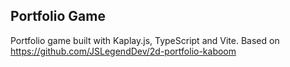 ## Portfolio Game
Portfolio game built with Kaplay.js, TypeScript and Vite. Based on https://github.com/JSLegendDev/2d-portfolio-kaboom
